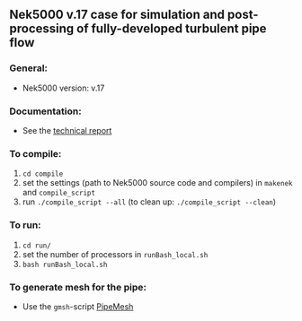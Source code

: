 ## Nek5000 v.17 case for simulation and post-processing of fully-developed turbulent pipe flow

### General:
  - Nek5000 version: v.17

### Documentation:
  - See the [technical report](http://urn.kb.se/resolve?urn=urn:nbn:se:kth:diva-265021)

### To compile:
  1. `cd compile`
  2. set the settings (path to Nek5000 source code and compilers) in `makenek` and `compile_script`
  3. run `./compile_script --all` (to clean up: `./compile_script --clean`)

### To run:
  1. `cd run/`
  2. set the number of processors in `runBash_local.sh`
  3. `bash runBash_local.sh`

### To generate mesh for the pipe:
  - Use the `gmsh`-script [PipeMesh](https://github.com/KTH-Nek5000/PipeMesh) 
